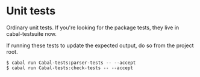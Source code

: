 Unit tests
==========

Ordinary unit tests.  If you're looking for the package tests,
they live in cabal-testsuite now.

If running these tests to update the expected output, do so from the project
root.

```
$ cabal run Cabal-tests:parser-tests -- --accept
$ cabal run Cabal-tests:check-tests -- --accept
```